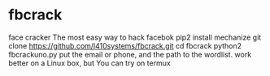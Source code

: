 # fbcrack
face cracker
The most easy way to hack facebok
pip2 install mechanize
git clone https://github.com/l410systems/fbcrack.git
cd fbcrack
python2 fbcrackuno.py
put the email or phone, and the path to the wordlist. work better on a Linux box, but You can try on termux
